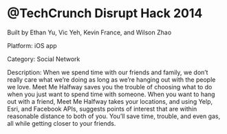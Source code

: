 
@TechCrunch Disrupt Hack 2014
====================

Built by Ethan Yu, Vic Yeh, Kevin France, and Wilson Zhao 

Platform: iOS app

Category: Social Network

Description: When we spend time with our friends and family, we don’t really care what we’re doing as long as we’re hanging out with the people we love. Meet Me Halfway saves you the trouble of choosing what to do when you just want to spend time with someone. When you want to hang out with a friend, Meet Me Halfway takes your locations, and using Yelp, Esri, and Facebook APIs, suggests points of interest that are within reasonable distance to both of you. You’ll save time, trouble, and even gas, all while getting closer to your friends.
